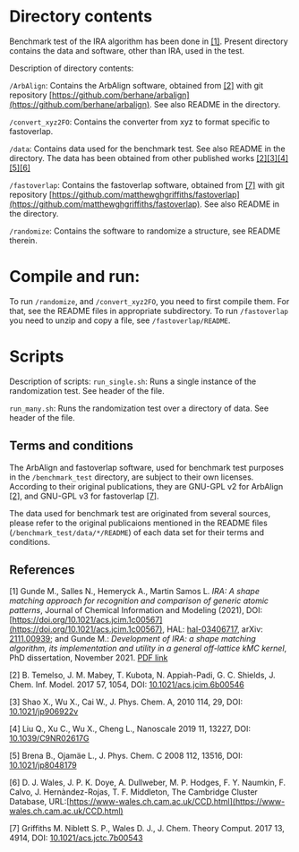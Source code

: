 # Directory contents
Benchmark test of the IRA algorithm has been done in [[1]](#1). Present directory
contains the data and software, other than IRA, used in the test.

Description of directory contents:

 `/ArbAlign`:
   Contains the ArbAlign software, obtained from [[2]](#2) with git repository [https://github.com/berhane/arbalign](https://github.com/berhane/arbalign). See also README in
   the directory.

 `/convert_xyz2FO`:
   Contains the converter from xyz to format specific to fastoverlap.

 `/data`:
   Contains data used for the benchmark test. See also README
   in the directory. The data has been obtained from other published works
   [[2]](#2)[[3]](#3)[[4]](#4)[[5]](#5)[[6]](#6)

 `/fastoverlap`:
   Contains the fastoverlap software, obtained from [[7]](#7) with git repository [https://github.com/matthewghgriffiths/fastoverlap](https://github.com/matthewghgriffiths/fastoverlap). See also README
   in the directory.

 `/randomize`:
   Contains the software to randomize a structure, see README therein.

# Compile and run:

To run `/randomize`, and `/convert_xyz2FO`, you need to first compile them.
For that, see the README files in appropriate subdirectory.
To run `/fastoverlap` you need to unzip and copy a file, see `/fastoverlap/README`.

# Scripts

Description of scripts:
 `run_single.sh`:
   Runs a single instance of the randomization test. See header of the file.

 `run_many.sh`:
   Runs the randomization test over a directory of data. See header of the file.


## Terms and conditions

The ArbAlign and fastoverlap software, used for benchmark test purposes in the
`/benchmark_test` directory,
are subject to their own licenses. According to their original publications,
they are GNU-GPL v2 for ArbAlign [[2]](#2), and GNU-GPL v3 for fastoverlap
[[7]](#7).

The data used for benchmark test are originated from several sources, please refer to
the original publicaions mentioned in the README files
(`/benchmark_test/data/*/README`) of each data set for their terms and conditions.


## References

<a id="1">[1]</a> Gunde M., Salles N., Hemeryck A., Martin Samos L. *IRA: A
shape matching approach for recognition and comparison of generic atomic
patterns*, Journal of Chemical Information and Modeling (2021), DOI:
[https://doi.org/10.1021/acs.jcim.1c00567](https://doi.org/10.1021/acs.jcim.1c00567),
HAL: [hal-03406717](https://hal.laas.fr/hal-03406717), arXiv:
[2111.00939](https://export.arxiv.org/abs/2111.00939); and Gunde M.:
*Development of IRA: a shape matching algorithm, its implementation and utility
in a general off-lattice kMC kernel*, PhD dissertation, November 2021. [PDF
link](http://thesesups.ups-tlse.fr/5109/1/2021TOU30132.pdf)

<a id="2"> [2]</a> B. Temelso, J. M. Mabey, T. Kubota, N. Appiah-Padi, G. C.
Shields, J. Chem. Inf. Model. 2017 57, 1054, DOI:
[10.1021/acs.jcim.6b00546](https://doi.org/10.1021/acs.jcim.6b00546)

<a id="3">[3]</a> Shao X., Wu X., Cai W., J. Phys. Chem. A, 2010 114, 29,
DOI: [10.1021/jp906922v](https://doi.org/10.1021/jp906922v)

<a id="4">[4]</a> Liu Q., Xu C., Wu X., Cheng L., Nanoscale 2019 11, 13227, DOI:
[10.1039/C9NR02617G](http://dx.doi.org/10.1039/C9NR02617G)

<a id="5">[5]</a> Brena B., Ojamäe L., J. Phys. Chem. C 2008 112,
13516, DOI: [10.1021/jp8048179](https://doi.org/10.1021/jp8048179)

<a id="6">[6]</a> D. J. Wales, J. P. K. Doye, A. Dullweber, M. P.
Hodges, F. Y. Naumkin, F. Calvo, J. Hern&agrave;ndez-Rojas, T. F.
Middleton, The Cambridge Cluster Database, URL:[https://www-wales.ch.cam.ac.uk/CCD.html](https://www-wales.ch.cam.ac.uk/CCD.html)

<a id="7">[7]</a> Griffiths M. Niblett S. P., Wales D. J., J. Chem. Theory
Comput. 2017 13, 4914, DOI:
[10.1021/acs.jctc.7b00543](https://doi.org/10.1021/acs.jctc.7b00543)
